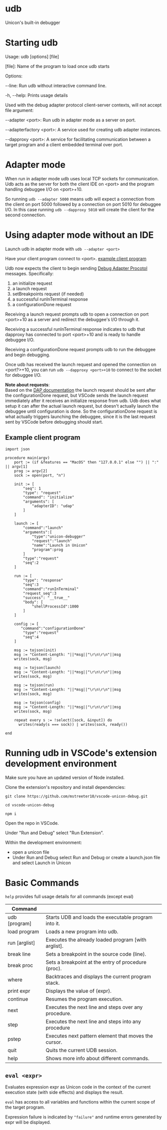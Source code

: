 # udb

Unicon's built-in debugger

# Starting udb

Usage: udb \[options] \[file]

\[file]: Name of the program to load once udb starts

Options:

--line: Run udb without interactive command line.

-h, --help: Prints usage details

Used with the debug adapter protocol client-server contexts, will not accept file argument:

--adapter \<port>: Run udb in adapter mode as a server on port.

--adapterfactory \<port>: A service used for creating udb adapter instances.

--dapproxy \<port>: A service for facilitating communication between a target program and a client embedded terminal over port.

# Adapter mode

When run in adapter mode udb uses local TCP sockets for communication. Udb acts as the server for both the client IDE on \<port> and the program handling debuggee I/O on \<port>+10.

So running `udb --adapter 5000` means udb will expect a connection from the client on port 5000 followed by a connection on port 5010 for debuggee I/O. In this case running `udb --dapproxy 5010` will create the client for the second connection.

# Using adapter mode without an IDE

Launch udb in adapter mode with `udb --adapter <port>`

Have your client program connect to \<port>. [example client program](#example-client-program)

Udb now expects the client to begin sending [Debug Adapter Procotol](https://microsoft.github.io/debug-adapter-protocol/specification) messages. Specifically:
1. an initialize request
2. a launch request
3. setBreakpoints request (if needed)
4. a successful runInTerminal response
5. a configurationDone request

Receiving a launch request prompts udb to open a connection on port \<port>+10 as a server and redirect the debuggee's I/O through it.

Receiving a successful runInTerminal response indicates to udb that dapproxy has connected to port \<port>+10 and is ready to handle debuggee I/O.

Receiving a configurationDone request prompts udb to run the debuggee and begin debugging.

Once udb has received the launch request and opened the connection on \<port?>+10, you can run `udb --dapproxy <port>+10` to connect to the socket for debuggee I/O.

**Note about requests**:<br />
Based on the [DAP documentation](https://microsoft.github.io/debug-adapter-protocol/overview) the launch request should be sent after the configurationDone request, but VSCode sends the launch request immediately after it receives an initialize response from udb. Udb does what setup it can after the actual launch request, but doesn't actually launch the debuggee until configuration is done. So the configurationDone request is what actually triggers launching the debuggee, since it is the last request sent by VSCode before debugging should start.

## Example client program

```
import json

procedure main(argv)
	port := (if &features == "MacOS" then "127.0.0.1" else "") || ":" || argv[1]
	prog := argv[2]
	sock := open(port, "n")
	
	init := [
		"seq": 1
		"type": "request"
		"command": "initialize"
		"arguments": [
			"adapterID": "udap"
		]
	]
	
	launch := [
		"command":"launch"
		"arguments":[
			"type":"unicon-debugger"
			"request":"launch"
			"name":"Launch in Unicon"
			"program":prog
		]
		"type":"request"
		"seq":2
	]
	
	run := [
		"type": "response"
		"seq":3
		"command":"runInTerminal"
		"request_seq":3
		"success": "__true__"
		"body": [
			"shellProcessId":1000
		]
	]
	
	config := [
	   "command":"configurationDone"
		"type":"request"
		"seq":4
	]
	
	msg := tojson(init)
	msg := "Content-Length: "||*msg||"\r\n\r\n"||msg
	writes(sock, msg)
	
	msg := tojson(launch)
	msg := "Content-Length: "||*msg||"\r\n\r\n"||msg
	writes(sock, msg)
	
	msg := tojson(run)
	msg := "Content-Length: "||*msg||"\r\n\r\n"||msg
	writes(sock, msg)
	
	msg := tojson(config)
	msg := "Content-Length: "||*msg||"\r\n\r\n"||msg
	writes(sock, msg)
	
	repeat every s := !select([sock, &input]) do
      writes(ready(s === sock)) | writes(sock, ready())
		
end
```

# Running udb in VSCode's extension development environment

Make sure you have an updated version of Node installed.

Clone the extension's repository and install dependencies:

```
git clone https://github.com/mstreeter10/vscode-unicon-debug.git
```
```
cd vscode-unicon-debug
```
```
npm i
```

Open the repo in VSCode.

Under "Run and Debug" select "Run Extension".

Within the development environment:
- open a unicon file
- Under Run and Debug select Run and Debug or create a launch.json file and select Launch in Unicon

# Basic Commands

`help` provides full usage details for all commands (except eval)

| Command       |                                                      |
| ------------- | ---------------------------------------------------- |
| udb [program] | Starts UDB and loads the executable program into it. |
| load program  | Loads a new program into udb.                        |
| run [arglist] | Executes the already loaded program [with arglist].  |
| break line    | Sets a breakpoint in the source code (line).         |
| break proc    | Sets a breakpoint at the entry of procedure (proc).  |
| where         | Backtraces and displays the current program stack.   |
| print expr    | Displays the value of (expr).                        |
| continue      | Resumes the program execution.                       |
| next          | Executes the next line and steps over any procedure. |
| step          | Executes the next line and steps into any procedure  |
| pstep         | Executes next pattern element that moves the cursor. |
| quit          | Quits the current UDB session.                       |
| help          | Shows more info about different commands.            |

## `eval <expr>`
Evaluates expression expr as Unicon code in the context of the current execution state (with side effects) and displays the result.

`eval` has access to all variables and functions within the current scope of the target program.

Expression failure is indicated by `"failure"` and runtime errors generated by expr will be displayed.